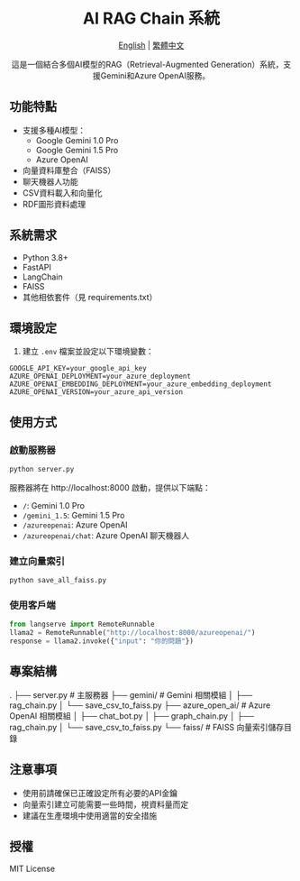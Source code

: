 <div align="center">

# AI RAG Chain 系統

[English](README.md) | [繁體中文](README.zh-TW.md)

這是一個結合多個AI模型的RAG（Retrieval-Augmented Generation）系統，支援Gemini和Azure OpenAI服務。

</div>

## 功能特點

- 支援多種AI模型：
  - Google Gemini 1.0 Pro
  - Google Gemini 1.5 Pro
  - Azure OpenAI
- 向量資料庫整合（FAISS）
- 聊天機器人功能
- CSV資料載入和向量化
- RDF圖形資料處理

## 系統需求

- Python 3.8+
- FastAPI
- LangChain
- FAISS
- 其他相依套件（見 requirements.txt）

## 環境設定

1. 建立 `.env` 檔案並設定以下環境變數：

```
GOOGLE_API_KEY=your_google_api_key
AZURE_OPENAI_DEPLOYMENT=your_azure_deployment
AZURE_OPENAI_EMBEDDING_DEPLOYMENT=your_azure_embedding_deployment
AZURE_OPENAI_VERSION=your_azure_api_version
```

## 使用方式

### 啟動服務器

```bash
python server.py
```

服務器將在 http://localhost:8000 啟動，提供以下端點：

- `/`: Gemini 1.0 Pro
- `/gemini_1.5`: Gemini 1.5 Pro
- `/azureopenai`: Azure OpenAI
- `/azureopenai/chat`: Azure OpenAI 聊天機器人

### 建立向量索引

```bash
python save_all_faiss.py
```

### 使用客戶端

```python
from langserve import RemoteRunnable
llama2 = RemoteRunnable("http://localhost:8000/azureopenai/")
response = llama2.invoke({"input": "你的問題"})
```

## 專案結構

.
├── server.py # 主服務器
├── gemini/ # Gemini 相關模組
│ ├── rag_chain.py
│ └── save_csv_to_faiss.py
├── azure_open_ai/ # Azure OpenAI 相關模組
│ ├── chat_bot.py
│ ├── graph_chain.py
│ ├── rag_chain.py
│ └── save_csv_to_faiss.py
└── faiss/ # FAISS 向量索引儲存目錄


## 注意事項

- 使用前請確保已正確設定所有必要的API金鑰
- 向量索引建立可能需要一些時間，視資料量而定
- 建議在生產環境中使用適當的安全措施

## 授權

MIT License
